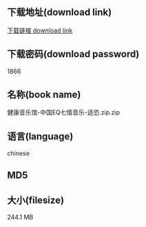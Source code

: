 ## 下载地址(download link)
[下载链接 download link](https://voluble-croquembouche-d321dc.netlify.app/?s=%E5%81%A5%E5%BA%B7%E9%9F%B3%E4%B9%90%E9%A6%86-%E4%B8%AD%E5%9B%BDEQ%E4%B8%83%E6%83%85%E9%9F%B3%E4%B9%90-%E9%80%82%E6%81%90.zip)

## 下载密码(download password)
1866

## 名称(book name)
健康音乐馆-中国EQ七情音乐-适恐.zip.zip

## 语言(language)
chinese

## MD5


## 大小(filesize)
244.1 MB
